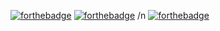 [![forthebadge](https://forthebadge.com/images/badges/0-percent-optimized.svg)](https://forthebadge.com)
[![forthebadge](https://forthebadge.com/images/badges/powered-by-electricity.svg)](https://forthebadge.com)
/n
[![forthebadge](https://forthebadge.com/images/badges/60-percent-of-the-time-works-every-time.svg)](https://forthebadge.com)
